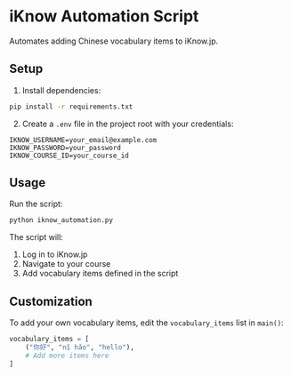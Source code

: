 # iKnow Automation Script

Automates adding Chinese vocabulary items to iKnow.jp.

## Setup

1. Install dependencies:
```bash
pip install -r requirements.txt
```

2. Create a `.env` file in the project root with your credentials:
```
IKNOW_USERNAME=your_email@example.com
IKNOW_PASSWORD=your_password
IKNOW_COURSE_ID=your_course_id
```

## Usage

Run the script:
```bash
python iknow_automation.py
```

The script will:
1. Log in to iKnow.jp
2. Navigate to your course
3. Add vocabulary items defined in the script

## Customization

To add your own vocabulary items, edit the `vocabulary_items` list in `main()`:
```python
vocabulary_items = [
    ("你好", "nǐ hǎo", "hello"),
    # Add more items here
]
```
